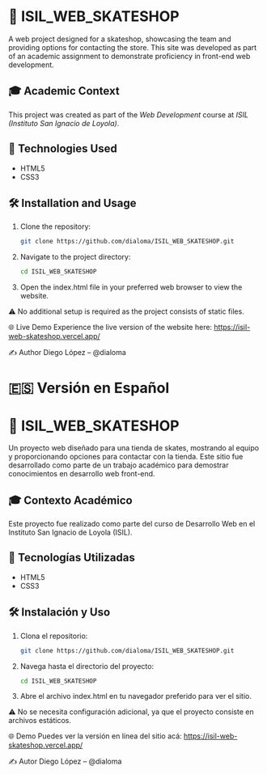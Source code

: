 # 📌 ISIL_WEB_SKATESHOP

A web project designed for a skateshop, showcasing the team and providing options for contacting the store. This site was developed as part of an academic assignment to demonstrate proficiency in front-end web development.

## 🎓 Academic Context

This project was created as part of the *Web Development* course at *ISIL (Instituto San Ignacio de Loyola)*.

## 🚀 Technologies Used

- HTML5  
- CSS3  

## 🛠️ Installation and Usage

1. Clone the repository:
   ```bash
   git clone https://github.com/dialoma/ISIL_WEB_SKATESHOP.git
2. Navigate to the project directory:
   ```bash
   cd ISIL_WEB_SKATESHOP
   ```
3. Open the index.html file in your preferred web browser to view the website.

⚠️ No additional setup is required as the project consists of static files.

🌐 Live Demo
Experience the live version of the website here:
https://isil-web-skateshop.vercel.app/

✍️ Author
Diego López – @dialoma

# 🇪🇸 Versión en Español
# 📌 ISIL_WEB_SKATESHOP
Un proyecto web diseñado para una tienda de skates, mostrando al equipo y proporcionando opciones para contactar con la tienda. Este sitio fue desarrollado como parte de un trabajo académico para demostrar conocimientos en desarrollo web front-end.

## 🎓 Contexto Académico
Este proyecto fue realizado como parte del curso de Desarrollo Web en el Instituto San Ignacio de Loyola (ISIL).

## 🚀 Tecnologías Utilizadas

- HTML5  
- CSS3 

## 🛠️ Instalación y Uso

1. Clona el repositorio:
   ```bash
   git clone https://github.com/dialoma/ISIL_WEB_SKATESHOP.git
2. Navega hasta el directorio del proyecto:
   ```bash
   cd ISIL_WEB_SKATESHOP
3. Abre el archivo index.html en tu navegador preferido para ver el sitio.

⚠️ No se necesita configuración adicional, ya que el proyecto consiste en archivos estáticos.

🌐 Demo
Puedes ver la versión en línea del sitio acá:
https://isil-web-skateshop.vercel.app/

✍️ Autor
Diego López – @dialoma
